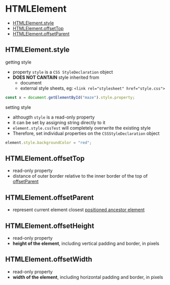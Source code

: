 # HTMLElement

- [HTMLElement.style](#htmlelementstyle)
- [HTMLElement.offsetTop](#htmlelementoffsettop)
- [HTMLElement.offsetParent](#htmlelementoffsetparent)


## HTMLElement.style

getting style

- property `style` is a `CSS StyleDeclaration` object
- **DOES NOT CANTAIN** style inherited from
  - document
  - external style sheets, eg: `<link rel="stylesheet" href="style.css">`

```javascript
const x = document.getElementById("maze").style.property;
```

setting style

- althougth `style` is a read-only property
- it can be set by assigning string directly to it
- `element.style.cssTest` will completely overwrite the existing style
- Therefore, set individual properties on the `CSSStyleDeclaration` object

```js
element.style.backgroundColor = "red";
```

## HTMLElement.offsetTop

- read-only property
- distance of outer border relative to the inner border of the top of [offsetParent](#htmlelementoffsetparent)

## HTMLElement.offsetParent

- represent current element closest [positioned ancestor element](../webdev/css-positioning.md#positioned-element)

## HTMLElement.offsetHeight

- read-only property
- **height of the element**, including vertical padding and border, in pixels

## HTMLElement.offsetWidth

- read-only property
- **width of the element**, including horizontal padding and border, in pixels

